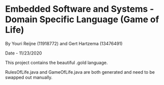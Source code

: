 # Embedded Software and Systems - Domain Specific Language (Game of Life)
By Youri Reijne (11918772) and Gert Hartzema (13476491)

Date - 11/23/2020

This project contains the beautiful .gold language.

RulesOfLife.java and GameOfLife.java are both generated and need to be swapped out manually.

